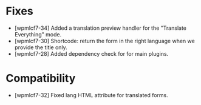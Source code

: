 # Fixes
* [wpmlcf7-34] Added a translation preview handler for the "Translate Everything" mode.
* [wpmlcf7-30] Shortcode: return the form in the right language when we provide the title only.
* [wpmlcf7-28] Added dependency check for for main plugins.

# Compatibility
* [wpmlcf7-32] Fixed lang HTML attribute for translated forms.
